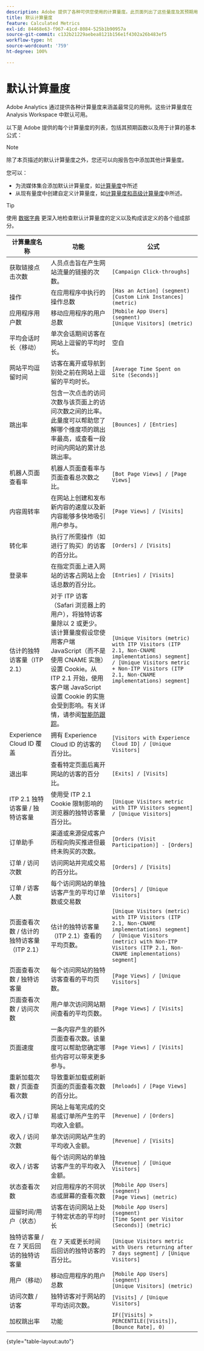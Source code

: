 ```yaml
---
description: Adobe 提供了各种可供您使用的计算量度。此页面列出了这些量度及其预期用途。
title: 默认计算量度
feature: Calculated Metrics
exl-id: 84468e63-f967-41cd-8084-525b1b90957a
source-git-commit: c132b21229aebea8121b156e1f4302a26b483ef5
workflow-type: ht
source-wordcount: '759'
ht-degree: 100%

---
```


# 默认计算量度

Adobe Analytics 通过提供各种计算量度来涵盖最常见的用例。这些计算量度在 Analysis Workspace 中默认可用。

以下是 Adobe 提供的每个计算量度的列表，包括其预期函数以及用于计算的基本公式：

>[!NOTE]
>
>除了本页描述的默认计算量度之外，您还可以向报告包中添加其他计算量度。
>
>您可以：
>
> * 为流媒体集合添加默认计算量度，如[计算量度](https://experienceleague.adobe.com/docs/media-analytics/using/implementation/variables/calculated-metrics.html)中所述
> * 从现有量度中创建自定义计算量度，如[计算量度和高级计算量度](/help/components/c-calcmetrics/cm-overview.md)中所述。
>

>[!TIP]
>
>使用 [数据字典](/help/analyze/analysis-workspace/components/data-dictionary/data-dictionary-overview.md) 更深入地检查默认计算量度的定义以及构成该定义的各个组成部分。
>



| 计算量度名称 | 功能 | 公式 |
| --- | --- | --- |
| 获取链接点击次数 | 人员点击旨在产生网站流量的链接的次数。 | `[Campaign Click-throughs]` |
| 操作 | 在应用程序中执行的操作总数 | `[Has an Action] (segment)`<br>`[Custom Link Instances] (metric)` |
| 应用程序用户数 | 移动应用程序的用户总数 | `[Mobile App Users] (segment)`<br>`[Unique Visitors] (metric)` |
| 平均会话时长（移动） | 单次会话期间访客在网站上逗留的平均时长。 | 空白 |
| 网站平均逗留时间 | 访客在离开或导航到别处之前在网站上逗留的平均时长。 | `[Average Time Spent on Site (Seconds)]` |
| 跳出率 | 包含一次点击的访问次数与该页面上的访问次数之间的比率。此量度可以帮助您了解哪个维度项的跳出率最高，或查看一段时间内网站的累计总跳出率。 | `[Bounces] / [Entries]` |
| 机器人页面查看率 | 机器人页面查看率与页面查看总次数之比。 | `[Bot Page Views] / [Page Views]` |
| 内容周转率 | 在网站上创建和发布新内容的速度以及新内容能够多快地吸引用户参与。 | `[Page Views] / [Visits]` |
| 转化率 | 执行了所需操作（如进行了购买）的访客的百分比。 | `[Orders] / [Visits]` |
| 登录率 | 在指定页面上进入网站的访客占网站上会话总数的百分比。 | `[Entries] / [Visits]` |
| 估计的独特访客量（ITP 2.1） | 对于 ITP 访客（Safari 浏览器上的用户），将独特访客量除以 2 或更少。该计算量度假设您使用客户端 JavaScript（而不是使用 CNAME 实施）设置 Cookie。从 ITP 2.1 开始，使用客户端 JavaScript 设置 Cookie 的实施会受到影响。有关详情，请参阅[智能防跟踪](https://webkit.org/blog/8613/intelligent-tracking-prevention-2-1/)。 | `[Unique Visitors (metric) with ITP Visitors (ITP 2.1, Non-CNAME implementations) segment] / [Unique Visitors metric + Non-ITP Visitors (ITP 2.1, Non-CNAME implementations) segment]` |
| Experience Cloud ID 覆盖 | 拥有 Experience Cloud ID 的访客的百分比。 | `[Visitors with Experience Cloud ID] / [Unique Visitors]` |
| 退出率 | 查看特定页面后离开网站的访客的百分比。 | `[Exits] / [Visits]` |
| ITP 2.1 独特访客量 / 独特访客量 | 使用受 ITP 2.1 Cookie 限制影响的浏览器的独特访客量百分比。 | `[Unique Visitors metric with ITP Visitors segment] / [Unique Visitors]` |
| 订单助手 | 渠道或来源促成客户历程向购买推进但最终未购买的次数。 | `[Orders (Visit Participation)] - [Orders]` |
| 订单 / 访问次数 | 访问网站并完成交易的百分比。 | `[Orders] / [Visits]` |
| 订单 / 访客人数 | 每个访问网站的单独访客产生的平均订单数或交易数 | `[Orders] / [Unique Visitors]` |
| 页面查看次数 / 估计的独特访客量（ITP 2.1） | 估计的独特访客量（ITP 2.1）查看的平均页数。 | `[Unique Visitors (metric) with ITP Visitors (ITP 2.1, Non-CNAME implementations) segment] / [Unique Visitors (metric) with Non-ITP Visitors (ITP 2.1, Non-CNAME implementations) segment]` |
| 页面查看次数 / 独特访客量 | 每个访问网站的独特访客查看的平均页数。 | `[Page Views] / [Unique Visitors]` |
| 页面查看次数 / 访问次数 | 用户单次访问网站期间查看的平均页数。 | `[Page Views] / [Visits]` |
| 页面速度 | 一条内容产生的额外页面查看次数。该量度可以帮助您确定哪些内容可以带来更多参与。 | `[Page Views] / [Visits]` |
| 重新加载次数 / 页面查看次数 | 导致重新加载或刷新页面的页面查看次数的百分比。 | `[Reloads] / [Page Views]` |
| 收入 / 订单 | 网站上每笔完成的交易或订单所产生的平均收入金额。 | `[Revenue] / [Orders]` |
| 收入 / 访问次数 | 单次访问网站产生的平均收入金额。 | `[Revenue] / [Visits]` |
| 收入 / 访客 | 每个访问网站的单独访客产生的平均收入金额。 | `[Revenue] / [Unique Visitors]` |
| 状态查看次数 | 对应用程序的不同状态或屏幕的查看次数 | `[Mobile App Users] (segment)`<br>`[Page Views] (metric)` |
| 逗留时间/用户（状态） | 访客在访问网站上处于特定状态的平均时长 | `[Mobile App Users] (segment)`<br>`[Time Spent per Visitor (Seconds)] (metric)` |
| 独特访客量 / 在 7 天后回访的独特访客量 | 在 7 天或更长时间后回访的独特访客的百分比。 | `[Unique Visitors metric with Users returning after 7 days segment] / [Unique Visitors]` |
| 用户（移动） | 移动应用程序的用户总数 | `[Mobile App Users] (segment)`<br>`[Unique Visitors] (metric)` |
| 访问次数 / 访客 | 独特访客对于网站的平均访问次数。 | `[Visits] / [Unique Visitors]` |
| 加权跳出率 | 功能 | `IF([Visits] > PERCENTILE([Visits]), [Bounce Rate], 0)` |

{style="table-layout:auto"}
